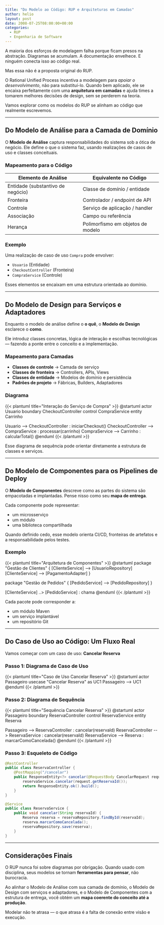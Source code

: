 ```yaml
---
title: "Do Modelo ao Código: RUP e Arquiteturas em Camadas"
author: helio
layout: post
date: 2008-07-25T08:00:00+00:00
categories:
  - RUP
  - Engenharia de Software
---
```


A maioria dos esforços de modelagem falha porque ficam presos na abstração.
Diagramas se acumulam. A documentação envelhece. E ninguém conecta isso ao código real.

Mas essa não é a proposta original do RUP.

O Rational Unified Process incentiva a modelagem para _apoiar o desenvolvimento_, não para substituí-lo. Quando bem aplicado, ele se encaixa perfeitamente com uma **arquitetura em camadas** e ajuda times a tomarem melhores decisões de design, sem se perderem na teoria.

Vamos explorar como os modelos do RUP se alinham ao código que realmente escrevemos.

---

## Do Modelo de Análise para a Camada de Domínio

O **Modelo de Análise** captura responsabilidades do sistema sob a ótica de negócio. Ele define o que o sistema faz, usando realizações de casos de uso e classes conceituais.

### Mapeamento para o Código

| Elemento de Análise               | Equivalente no Código             |
| --------------------------------- | --------------------------------- |
| Entidade (substantivo de negócio) | Classe de domínio / entidade      |
| Fronteira                         | Controlador / endpoint de API     |
| Controle                          | Serviço de aplicação / handler    |
| Associação                        | Campo ou referência               |
| Herança                           | Polimorfismo em objetos de modelo |

### Exemplo

Uma realização de caso de uso `Compra` pode envolver:

- `Usuario` (Entidade)
- `CheckoutController` (Fronteira)
- `CompraService` (Controle)

Esses elementos se encaixam em uma estrutura orientada ao domínio.

---

## Do Modelo de Design para Serviços e Adaptadores

Enquanto o modelo de análise define o **o quê**, o **Modelo de Design** esclarece o **como**.

Ele introduz classes concretas, lógica de interação e escolhas tecnológicas — fazendo a ponte entre o conceito e a implementação.

### Mapeamento para Camadas

- **Classes de controle** → Camada de serviço
- **Classes de fronteira** → Controllers, APIs, Views
- **Classes de entidade** → Modelos de domínio e persistência
- **Padrões de projeto** → Fábricas, Builders, Adaptadores

### Diagrama

{{< plantuml title="Interação do Serviço de Compra" >}}
@startuml
actor Usuario
boundary CheckoutController
control CompraService
entity Carrinho

Usuario --> CheckoutController : iniciarCheckout()
CheckoutController --> CompraService : processar(carrinho)
CompraService --> Carrinho : calcularTotal()
@enduml
{{< /plantuml >}}

Esse diagrama de sequência pode orientar diretamente a estrutura de classes e serviços.

---

## Do Modelo de Componentes para os Pipelines de Deploy

O **Modelo de Componentes** descreve como as partes do sistema são empacotadas e implantadas. Pense nisso como seu **mapa de entrega**.

Cada componente pode representar:

- um microsserviço
- um módulo
- uma biblioteca compartilhada

Quando definido cedo, esse modelo orienta CI/CD, fronteiras de artefatos e a responsabilidade pelos testes.

### Exemplo

{{< plantuml title="Arquitetura de Componentes" >}}
@startuml
package "Gestão de Clientes" {
[ClienteService] --> [UsuarioRepository]
[ClienteService] --> [PagamentoAdapter]
}

package "Gestão de Pedidos" {
[PedidoService] --> [PedidoRepository]
}

[ClienteService] ..> [PedidoService] : chama
@enduml
{{< /plantuml >}}

Cada pacote pode corresponder a:

- um módulo Maven
- um serviço implantável
- um repositório Git

---

## Do Caso de Uso ao Código: Um Fluxo Real

Vamos começar com um caso de uso: **Cancelar Reserva**

### Passo 1: Diagrama de Caso de Uso

{{< plantuml title="Caso de Uso Cancelar Reserva" >}}
@startuml
actor Passageiro
usecase "Cancelar Reserva" as UC1
Passageiro --> UC1
@enduml
{{< /plantuml >}}

### Passo 2: Diagrama de Sequência

{{< plantuml title="Sequência Cancelar Reserva" >}}
@startuml
actor Passageiro
boundary ReservaController
control ReservaService
entity Reserva

Passageiro --> ReservaController : cancelar(reservaId)
ReservaController --> ReservaService : cancelar(reservaId)
ReservaService --> Reserva : marcarComoCancelada()
@enduml
{{< /plantuml >}}

### Passo 3: Esqueleto de Código

```java
@RestController
public class ReservaController {
    @PostMapping("/cancelar")
    public ResponseEntity<?> cancelar(@RequestBody CancelarRequest request) {
        reservaService.cancelar(request.getReservaId());
        return ResponseEntity.ok().build();
    }
}

@Service
public class ReservaService {
    public void cancelar(String reservaId) {
        Reserva reserva = reservaRepository.findById(reservaId);
        reserva.marcarComoCancelada();
        reservaRepository.save(reserva);
    }
}
```

---

## Considerações Finais

O RUP nunca foi sobre diagramas por obrigação. Quando usado com disciplina, seus modelos se tornam **ferramentas para pensar**, não burocracia.

Ao alinhar o Modelo de Análise com sua camada de domínio, o Modelo de Design com serviços e adaptadores, e o Modelo de Componentes com a estrutura de entrega, você obtém um **mapa coerente do conceito até a produção**.

Modelar não te atrasa — o que atrasa é a falta de conexão entre visão e execução.
